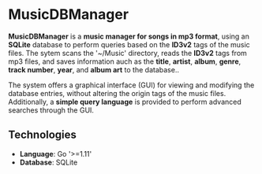 # MusicDBManager

**MusicDBManager** is a **music manager for songs in mp3 format**, using an
**SQLite** database to perform queries based on the **ID3v2** tags of the
music files. The sytem scans the '~/Music' directory, reads the **ID3v2** 
tags from mp3 files, and saves information auch as the **title**, **artist**,
**album**, **genre**, **track number**, **year**, and **album art** to the
database..

The system offers a graphical interface (GUI) for viewing and modifying the
database entries, without altering the origin tags of the music files.
Additionally, a **simple query language** is provided to perform advanced
searches through the GUI.

## Technologies
- **Language**: Go '>=1.11'
- **Database**: SQLite
